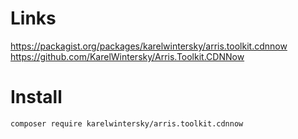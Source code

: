 # Links

https://packagist.org/packages/karelwintersky/arris.toolkit.cdnnow
https://github.com/KarelWintersky/Arris.Toolkit.CDNNow

# Install

```
composer require karelwintersky/arris.toolkit.cdnnow
```

